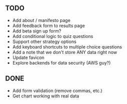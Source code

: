 ## TODO

- Add about / manifesto page
- Add feedback form to results page
- Add beta sign up form?
- Add conditional logic to quiz questions
- Support other strategy options
- Add keyboard shortcuts to multiple choice questions
- Add a note that we don't store ANY data right now
- Update favicon
- Explore backends for data security (AWS guy?)

## DONE

- Add form validation (remove commas, etc.)
- Get chart working with real data
